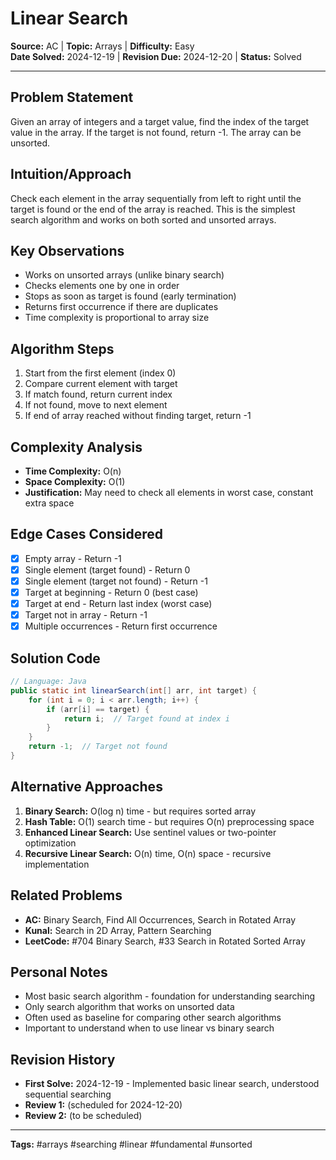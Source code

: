 # Linear Search

**Source:** AC | **Topic:** Arrays | **Difficulty:** Easy  
**Date Solved:** 2024-12-19 | **Revision Due:** 2024-12-20 | **Status:** Solved

---

## Problem Statement
Given an array of integers and a target value, find the index of the target value in the array. If the target is not found, return -1. The array can be unsorted.

## Intuition/Approach
Check each element in the array sequentially from left to right until the target is found or the end of the array is reached. This is the simplest search algorithm and works on both sorted and unsorted arrays.

## Key Observations
- Works on unsorted arrays (unlike binary search)
- Checks elements one by one in order
- Stops as soon as target is found (early termination)
- Returns first occurrence if there are duplicates
- Time complexity is proportional to array size

## Algorithm Steps
1. Start from the first element (index 0)
2. Compare current element with target
3. If match found, return current index
4. If not found, move to next element
5. If end of array reached without finding target, return -1

## Complexity Analysis
- **Time Complexity:** O(n)
- **Space Complexity:** O(1)
- **Justification:** May need to check all elements in worst case, constant extra space

## Edge Cases Considered
- [x] Empty array - Return -1
- [x] Single element (target found) - Return 0
- [x] Single element (target not found) - Return -1
- [x] Target at beginning - Return 0 (best case)
- [x] Target at end - Return last index (worst case)
- [x] Target not in array - Return -1
- [x] Multiple occurrences - Return first occurrence

## Solution Code

```java
// Language: Java
public static int linearSearch(int[] arr, int target) {
    for (int i = 0; i < arr.length; i++) {
        if (arr[i] == target) {
            return i;  // Target found at index i
        }
    }
    return -1;  // Target not found
}
```

## Alternative Approaches
1. **Binary Search:** O(log n) time - but requires sorted array
2. **Hash Table:** O(1) search time - but requires O(n) preprocessing space
3. **Enhanced Linear Search:** Use sentinel values or two-pointer optimization
4. **Recursive Linear Search:** O(n) time, O(n) space - recursive implementation

## Related Problems
- **AC:** Binary Search, Find All Occurrences, Search in Rotated Array
- **Kunal:** Search in 2D Array, Pattern Searching
- **LeetCode:** #704 Binary Search, #33 Search in Rotated Sorted Array

## Personal Notes
- Most basic search algorithm - foundation for understanding searching
- Only search algorithm that works on unsorted data
- Often used as baseline for comparing other search algorithms
- Important to understand when to use linear vs binary search

## Revision History
- **First Solve:** 2024-12-19 - Implemented basic linear search, understood sequential searching
- **Review 1:** (scheduled for 2024-12-20)
- **Review 2:** (to be scheduled)

---
**Tags:** #arrays #searching #linear #fundamental #unsorted 